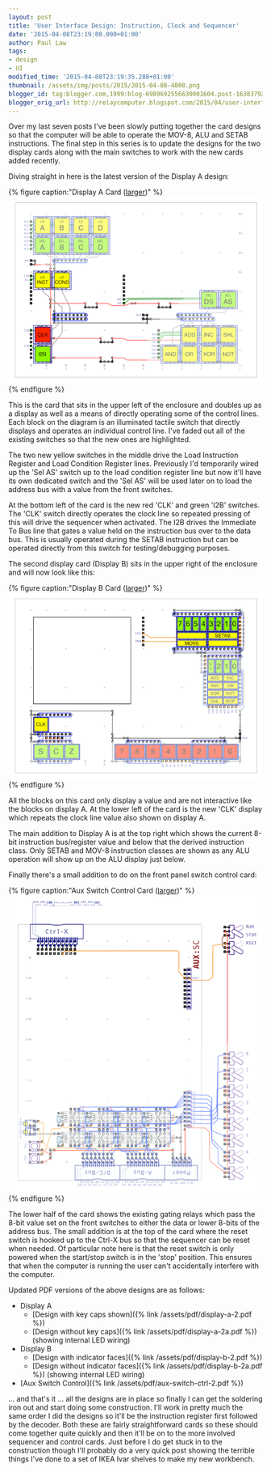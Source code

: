 ```yaml
---
layout: post
title: 'User Interface Design: Instruction, Clock and Sequencer'
date: '2015-04-08T23:19:00.000+01:00'
author: Paul Law
tags:
- design
- UI
modified_time: '2015-04-08T23:19:35.288+01:00'
thumbnail: /assets/img/posts/2015/2015-04-08-4000.png
blogger_id: tag:blogger.com,1999:blog-6989692556630001604.post-1630379224153065346
blogger_orig_url: http://relaycomputer.blogspot.com/2015/04/user-interface-design-instruction-clock.html
---
```


Over my last seven posts I've been slowly putting together the card designs so 
that the computer will be able to operate the MOV-8, ALU and SETAB 
instructions. The final step in this series is to update the designs for the 
two display cards along with the main switches to work with the new cards 
added recently.

Diving straight in here is the latest version of 
the Display A design:

{% figure caption:"Display A Card ([larger](/assets/img/posts/2015/2015-04-08-1000.png))" %}![Display A Card](/assets/img/posts/2015/2015-04-08-0000.png){% endfigure %}

This is the card that 
sits in the upper left of the enclosure and doubles up as a display as well as 
a means of directly operating some of the control lines. Each block on the 
diagram is an illuminated tactile switch that directly displays and operates 
an individual control line. I've faded out all of the existing switches so 
that the new ones are highlighted.

The two new yellow switches in 
the middle drive the Load Instruction Register and Load Condition Register 
lines. Previously I'd temporarily wired up the 'Sel AS' switch up to the load 
condition register line but now it'll have its own dedicated switch and the 
'Sel AS' will be used later on to load the address bus with a value from the 
front switches.

At the bottom left of the card is the new red 'CLK' 
and green 'I2B' switches. The 'CLK' switch directly operates the clock line so 
repeated pressing of this will drive the sequencer when activated. The I2B 
drives the Immediate To Bus line that gates a value held on the instruction 
bus over to the data bus. This is usually operated during the SETAB 
instruction but can be operated directly from this switch for 
testing/debugging purposes.

The second display card (Display B) 
sits in the upper right of the enclosure and will now look like this:

{% figure caption:"Display B Card ([larger](/assets/img/posts/2015/2015-04-08-1001.png))" %}![Display B Card](/assets/img/posts/2015/2015-04-08-0001.png){% endfigure %}

All the blocks on this 
card only display a value and are not interactive like the blocks on display 
A. At the lower left of the card is the new 'CLK' display which repeats the 
clock line value also shown on display A.

The main addition to 
Display A is at the top right which shows the current 8-bit instruction 
bus/register value and below that the derived instruction class. Only SETAB 
and MOV-8 instruction classes are shown as any ALU operation will show up on 
the ALU display just below.

Finally there's a small addition to do 
on the front panel switch control card:

{% figure caption:"Aux Switch Control Card ([larger](/assets/img/posts/2015/2015-04-08-1002.png))" %}![Aux Switch Control Card](/assets/img/posts/2015/2015-04-08-0002.png){% endfigure %}

The lower half 
of the card shows the existing gating relays which pass the 8-bit value set on 
the front switches to either the data or lower 8-bits of the address bus. The 
small addition is at the top of the card where the reset switch is hooked up 
to the Ctrl-X bus so that the sequencer can be reset when needed. Of 
particular note here is that the reset switch is only powered when the 
start/stop switch is in the 'stop' position. This ensures that when the 
computer is running the user can't accidentally interfere with the 
computer.

Updated PDF versions of the above designs are as follows:

* Display A
  * [Design with key caps shown]({% link /assets/pdf/display-a-2.pdf %})
  * [Design without key caps]({% link /assets/pdf/display-a-2a.pdf %}) (showing internal LED wiring)
* Display B
  * [Design with indicator faces]({% link /assets/pdf/display-b-2.pdf %})
  * [Design without indicator faces]({% link /assets/pdf/display-b-2a.pdf %}) (showing internal LED wiring)
* [Aux Switch Control]({% link /assets/pdf/aux-switch-ctrl-2.pdf %})

... and that's it ... all the 
designs are in place so finally I can get the soldering iron out and start 
doing some construction. I'll work in pretty much the same order I did the 
designs so it'll be the instruction register first followed by the decoder. 
Both these are fairly straightforward cards so these should come together 
quite quickly and then it'll be on to the more involved sequencer and control 
cards. Just before I do get stuck in to the construction though I'll probably 
do a very quick post showing the terrible things I've done to a set of IKEA 
Ivar shelves to make my new workbench. 